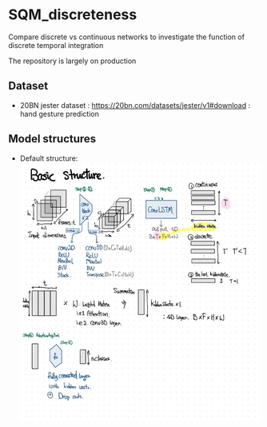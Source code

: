 # SQM_discreteness
Compare discrete vs continuous networks to investigate the function of discrete temporal integration

The repository is largely on production

## Dataset 
- 20BN jester dataset : https://20bn.com/datasets/jester/v1#download : hand gesture prediction

## Model structures 
- Default structure:
![default_structure](/images/model_default_structure.JPG)